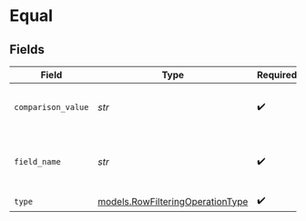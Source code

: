 # Equal


## Fields

| Field                                                                      | Type                                                                       | Required                                                                   | Description                                                                |
| -------------------------------------------------------------------------- | -------------------------------------------------------------------------- | -------------------------------------------------------------------------- | -------------------------------------------------------------------------- |
| `comparison_value`                                                         | *str*                                                                      | :heavy_check_mark:                                                         | The value to compare the field against.                                    |
| `field_name`                                                               | *str*                                                                      | :heavy_check_mark:                                                         | The name of the field to apply the operation on.                           |
| `type`                                                                     | [models.RowFilteringOperationType](../models/rowfilteringoperationtype.md) | :heavy_check_mark:                                                         | N/A                                                                        |
